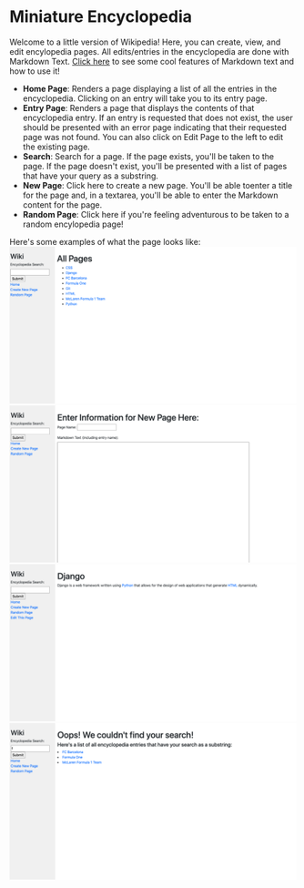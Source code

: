 # Miniature Encyclopedia

Welcome to a little version of Wikipedia! Here, you can create, view, and edit encylopedia pages. 
All edits/entries in the encyclopedia are done with Markdown Text. [Click here](https://docs.github.com/en/github/writing-on-github/basic-writing-and-formatting-syntax#links) to see some cool features of Markdown text and how to use it!

* **Home Page**: Renders a page displaying a list of all the entries in the encyclopedia. Clicking on an entry will take you to its entry page. 
* **Entry Page**: Renders a page that displays the contents of that encyclopedia entry. If an entry is requested that does not exist, the user should be presented with an error page indicating that their requested page was not found. You can also click on Edit Page to the left to edit the existing page.
* **Search**: Search for a page. If the page exists, you'll be taken to the page. If the page doesn't exist, you'll be presented with a list of pages that have your query as a substring.
* **New Page**: Click here to create a new page. You'll be able toenter a title for the page and, in a textarea, you'll be able to enter the Markdown content for the page.
* **Random Page**: Click here if you're feeling adventurous to be taken to a random encylopedia page!

Here's some examples of what the page looks like:
<img src="./encyc_demo1.png">
<img src="./encyc_demo2.png">
<img src="./encyc_demo3.png">
<img src="./encyc_demo4.png">
